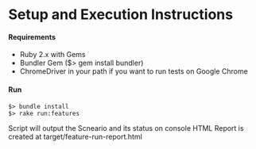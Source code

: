 Setup and Execution Instructions
================================

#### Requirements ###

- Ruby 2.x with Gems
- Bundler Gem ($> gem install bundler)
- ChromeDriver in your path if you want to run tests on Google Chrome


#### Run ####

    $> bundle install
    $> rake run:features

Script will output the Scneario and its status on console
HTML Report is created at target/feature-run-report.html
